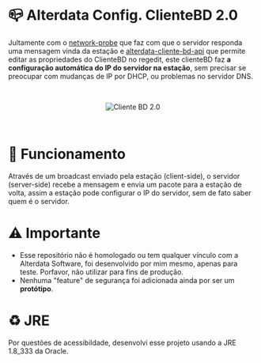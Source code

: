 

# 📪 Alterdata Config. ClienteBD 2.0

Jultamente com o [network-probe](https://github.com/daviddev16/network-probe/tree/dev-1.3) que faz com que o servidor responda uma mensagem vinda da estação e [alterdata-cliente-bd-api](https://github.com/daviddev16/alterdata-clientebd-api) que permite editar as propriedades do ClienteBD no regedit, este clienteBD faz **a configuração automática do IP do servidor na estação**, sem precisar se preocupar com mudanças de IP por DHCP, ou problemas no servidor DNS.

<br>
<p align="center">
  <img src="https://i.imgur.com/Gm2gLG0.png" alt="Cliente BD 2.0"/>
</p>
<br>

# 💠 Funcionamento

Através de um broadcast enviado pela estação (client-side), o servidor (server-side) recebe a mensagem e envia um pacote para a estação de volta, assim a estação pode configurar o IP do servidor, sem de fato saber quem é o servidor. 


# ⚠️ Importante

- Esse repositório não é homologado ou tem qualquer vínculo com a Alterdata Software, foi desenvolvido por mim mesmo, apenas para teste. Porfavor, não utilizar para fins de produção.
- Nenhuma "feature" de segurança foi adicionada ainda por ser um **protótipo**.

# ♻️ JRE 

Por questões de acessibildade, desenvolvi esse projeto usando a JRE 1.8_333 da Oracle.
